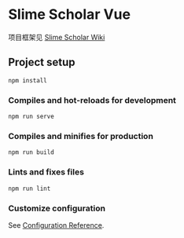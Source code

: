 # Slime Scholar Vue

项目框架见 [Slime Scholar Wiki](https://gitee.com/online-publish/slime-scholar-vue/wikis/pages)

## Project setup
```
npm install
```

### Compiles and hot-reloads for development
```
npm run serve
```

### Compiles and minifies for production
```
npm run build
```

### Lints and fixes files
```
npm run lint
```

### Customize configuration
See [Configuration Reference](https://cli.vuejs.org/config/).
